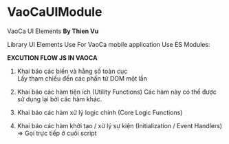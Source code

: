 # VaoCaUIModule

VaoCa UI Elements
**By Thien Vu**

Library UI Elements Use For VaoCa mobile application
Use ES Modules:

<script type="module" defer>
        import { uiManager } from 'https://cdn.jsdelivr.net/gh/lethienvu/VaoCaUIModule@14dea74/VCUIElements.js';
</script>
<script>
            // Confirm Popup Button
            function showPopupConfirm(
                uiManager.showConfirmPopup({
                    title: "Xác nhận hành động",
                    content: "Bạn có chắc muốn thực hiện thao tác này? Dữ liệu có thể bị thay đổi vĩnh viễn.",
                    iconSvg: `<svg xmlns="http://www.w3.org/2000/svg" width="24" height="24" viewBox="0 0 24 24" fill="none" stroke="currentColor" stroke-width="2" stroke-linecap="round" stroke-linejoin="round" class="feather feather-help-circle"><circle cx="12" cy="12" r="10"></circle><path d="M9.09 9a3 3 0 0 1 5.8 1c0 2-3 3-3 3"></path><line x1="12" y1="17" x2="12.01" y2="17"></line></svg>`,
                    onConfirm: () => {
                        console.log("Người dùng đã Đồng ý!");
                        uiManager.showAlert({ type: 'success', message: 'Bạn đã xác nhận thành công!' });
                    },
                    onCancel: () => {
                        console.log("Người dùng đã Hủy!");
                        uiManager.showAlert({ type: 'notice', message: 'Hành động đã bị hủy bỏ.' });
                    }
                });
            )

            // Success Popup Button
                uiManager.showInfoPopup({
                    title: "Hoàn thành!",
                    content: "Thao tác của bạn đã được thực hiện thành công.",
                    iconSvg: `<svg xmlns="http://www.w3.org/2000/svg" width="24" height="24" viewBox="0 0 24 24" fill="none" stroke="currentColor" stroke-width="2" stroke-linecap="round" stroke-linejoin="round" class="feather feather-check-circle"><path d="M22 11.08V12a10 10 0 1 1-5.93-8.83"></path><polyline points="22 4 12 14.01 9 11.01"></polyline></svg>`,
                    onOk: () => {
                        console.log("Người dùng đã click OK trên Success Popup.");
                    }
                });

            // Error Popup Button
                uiManager.showInfoPopup({
                    title: "Lỗi!",
                    content: "Đã xảy ra lỗi trong quá trình xử lý yêu cầu của bạn. Vui lòng thử lại sau.",
                    iconSvg: `<svg xmlns="http://www.w3.org/2000/svg" width="80" height="94" fill="none">
                        <path fill="url(#a)" d="M36 89A36 36 0 1 0 0 53c0 20 16 36 36 36Z" opacity=".2"/>
                        <path fill="#004C39" d="M3 83c-3-5-3-12-1-18 2-8 9-14 17-16l2 7a17 17 0 0 0-11 24l-7 3Z"/>
                        <path fill="url(#b)" d="m3 94-2-1c-2-5 0-11 4-13 5-2 11 0 13 4 1 1 0 3-1 3-1 1-3 1-3-1l-3-2a5 5 0 0 0-6 7 2 2 0 0 1-2 3Z"/>
                        <path fill="#004C39" d="M65 53c-3 3-7 5-11 6l-2-8a17 17 0 0 0 14-17l8 1a25 25 0 0 1-9 18Z"/>
                        <path fill="url(#c)" d="M77 34a9 9 0 0 1-13 0c-2-2-3-4-3-7l2-2c2 0 3 1 3 2a5 5 0 0 0 9 0c0-1 1-2 3-2l2 2a9 9 0 0 1-3 7Z"/>
                        <path fill="url(#d)" d="m4 29 2 5-1 1 2 5c1 0 0 0 0 0l-6-5 1-1h1v-1l-2-3v-1h3Z"/>
                        <path fill="#004C39" d="m14 49 5 30a17 17 0 0 0 33 1l6-31H14Z"/>
                        <path fill="#fff" d="M27 72v-1h-1v1-2 1l1-1v2Zm1-2h1v1h-1v1-2Zm0 0v1l1-1h-1Zm2 1v-1 1h-1v-1h1v1l1-1v1-1l-1 1Zm3 0v-1 1h-1v-1h1v1l1-1v1-1l-1 1Zm3 0h-1v-1h1v1Zm-1 0h1l-1-1v1Zm1-2v1h1v1h-1v-2Zm1 1h-1v1h1v-1Zm1 0v1-1Zm0-1v1-1Zm0 2v-2 2Zm1-1h1v1h-1a1 1 0 0 0 1 0 1 1 0 0 1-1 0v-1Zm0 0h1-1Zm3 1h-1 1l-1-1v-1a1 1 0 0 1 1 0v1h-1 1v1Zm1 0h-1v-1h1v1Zm-1 0h1v-1l-1 1Zm2 0v-2 2Zm2-1v1h-2v-1h1v1-1h1Zm0 1h1-1v-2 1h1-1v1Zm1-1v1-1Zm0-1v1-1Zm2 1v1h-1l-1-1h2Zm-1 0v1-1Zm2 0v1-1h-1v1-1h1Zm-23-2a13 13 0 0 1-2-5h1v-1 1l1 1a11 11 0 0 0 1 3v-1a9 9 0 0 0 1-3l1-1a4 4 0 0 1 0 1v2a16 16 0 0 1-1 3l-1 1-1-1Zm5 1-1-1v-2h2v-1h-2l1-1h1l2 2v3h-1v-1h-1v1h-1Zm1-1v-1h-1v1h1Zm10-1h2a4 4 0 0 1 0 1h-1l-1 1-1-1h-1v-4l1-1 1-1h1a2 2 0 0 1 1 1v1a6 6 0 0 1-1 0v-1h-1l-1 1v3h1Zm4 1h-1v-1l1-1h2l-1-1h-1a8 8 0 0 1-1 0v-1h2c1 0 2 0 2 2v2h-3Zm1-1h1v-1h-1l-1 1h1Zm-12 1-1-1a1 1 0 0 1 0-1l1-1a1 1 0 0 1 1-1h1a1 1 0 0 1 1 0l1 2-1 2h-2a1 1 0 0 1-1 0Z"/>
                        <mask id="e" width="4" height="4" x="36" y="64" maskUnits="userSpaceOnUse" style="mask-type:luminance">
                            <path fill="#fff" d="M39 65h-3v3h3v-3Z"/>
                        </mask>
                        <g mask="url(#e)">
                            <path fill="#F30" d="M39 66v-1h-1l1 1Z"/>
                            <path fill="#004C39" d="M37 67h-1 1Zm0-1Zm1 0h-1v1-1 1h1s-1 0 0 0v-1Z"/>
                            <path fill="#004C39" d="M38 65h-1v1-1a1 1 0 0 1 1 1 1 1 0 0 1 0 1 1 1 0 0 1-1 0 1 1 0 0 0 2-1 1 1 0 0 0-1-1h-1 1"/>
                        </g>
                        <path fill="#EDFFC8" d="M36 56c12 0 22-3 22-7 0-3-10-6-22-6s-22 3-22 6c0 4 10 7 22 7Z"/>
                        <path fill="#004C39" d="M57 27c2 10-7 16-19 17-12 2-23-1-24-11-1-9 7-22 19-23 12-2 23 8 24 17Z"/>
                        <path fill="url(#f)" d="m46 17-12 2a7 7 0 1 0 2 14l12-2a7 7 0 1 0-2-14Z"/>
                        <path fill="url(#g)" d="M32 2h-1l2 10h1L32 2Z"/>
                        <path fill="url(#h)" d="M31 5a2 2 0 1 0-1-2l1 2Z"/>
                        <path fill="#004C39" d="m38 28-6-4v-1h1l6 4a1 1 0 0 1-1 1Z"/>
                        <path fill="#004C39" d="M33 29a1 1 0 0 1 0-1l4-6h1v1l-4 5-1 1Zm16-2v-1l-5-4v-1h1l5 4a1 1 0 0 1-1 2Z"/>
                        <path fill="#004C39" d="M45 27a1 1 0 0 1-1-1l4-5h1v1l-3 5h-1Z"/>
                        <path fill="url(#i)" d="m42 35 1-1a2 2 0 0 1 3 1l-1 1a1 1 0 0 0-2 0l-1 1-1-1a2 2 0 0 1 1-1Z"/>
                        <mask id="j" width="16" height="16" x="63" y="6" maskUnits="userSpaceOnUse" style="mask-type:luminance">
                            <path fill="#fff" d="M79 6H63v16h16V6Z"/>
                        </mask>
                        <g mask="url(#j)">
                            <path fill="#F30" d="M79 14a8 8 0 1 1-16 0 8 8 0 0 1 16 0Zm-8-4a1 1 0 0 0-1 1v3a1 1 0 0 0 2 0v-3a1 1 0 0 0-1-1Zm0 6a1 1 0 1 0 0 2 1 1 0 0 0 0-2Z"/>
                        </g>
                        <defs>
                            <linearGradient id="a" x1="36" x2="36" y1="17.6" y2="89.2" gradientUnits="userSpaceOnUse">
                            <stop stop-color="#EAF6FF"/>
                            <stop offset="1" stop-color="#F3FFE9"/>
                            </linearGradient>
                            <linearGradient id="b" x1="9.1" x2="9.1" y1="79" y2="94" gradientUnits="userSpaceOnUse">
                            <stop stop-color="#EAF6FF"/>
                            <stop offset="1" stop-color="#F3FFE9"/>
                            </linearGradient>
                            <linearGradient id="c" x1="70.5" x2="70.5" y1="24.7" y2="36.6" gradientUnits="userSpaceOnUse">
                            <stop stop-color="#EAF6FF"/>
                            <stop offset="1" stop-color="#F3FFE9"/>
                            </linearGradient>
                            <linearGradient id="d" x1="4.1" x2="4.1" y1="29" y2="40.3" gradientUnits="userSpaceOnUse">
                            <stop stop-color="#EAF6FF"/>
                            <stop offset="1" stop-color="#F3FFE9"/>
                            </linearGradient>
                            <linearGradient id="f" x1="40.7" x2="40.7" y1="16.8" y2="32.6" gradientUnits="userSpaceOnUse">
                            <stop stop-color="#EAF6FF"/>
                            <stop offset="1" stop-color="#F3FFE9"/>
                            </linearGradient>
                            <linearGradient id="g" x1="31.3" x2="33.1" y1="2.3" y2="11.9" gradientUnits="userSpaceOnUse">
                            <stop stop-color="#EAF6FF"/>
                            <stop offset="1" stop-color="#F3FFE9"/>
                            </linearGradient>
                            <linearGradient id="h" x1="31.4" x2="31.4" y1="1.2" y2="4.8" gradientUnits="userSpaceOnUse">
                            <stop stop-color="#EAF6FF"/>
                            <stop offset="1" stop-color="#F3FFE9"/>
                            </linearGradient>
                            <linearGradient id="i" x1="43.5" x2="43.5" y1="33.9" y2="36.9" gradientUnits="userSpaceOnUse">
                            <stop stop-color="#EAF6FF"/>
                            <stop offset="1" stop-color="#F3FFE9"/>
                            </linearGradient>
                        </defs>
                        </svg>`,
                    onOk: () => {
                        console.log("Người dùng đã click OK trên Error Popup.");
                    }
                });

            // Alert Buttons
                uiManager.showAlert({
                    type: 'success',
                    message: 'Dữ liệu đã được lưu thành công!',
                    duration: 4000 // Custom duration
                });


                uiManager.showAlert({
                    type: 'error',
                    message: 'Không thể kết nối đến máy chủ. Vui lòng kiểm tra lại!',
                    duration: 6000
                });


                uiManager.showAlert({
                    type: 'notice',
                    message: 'Bạn có một thông báo mới!',
                    duration: 3000
                });

                uiManager.showAlert({
                    type: 'warning',
                    message: 'Cảnh báo: Dung lượng lưu trữ sắp đầy!',
                    duration: 5000
                });

                uiManager.showLoading("Đang xử lý yêu cầu...");

                // Hide loading screen after the operation
                uiManager.hideLoading();
</script>

**EXCUTION FLOW JS IN VAOCA**

1. Khai báo các biến và hằng số toàn cục  
   Lấy tham chiếu đến các phần tử DOM một lần

2. Khai báo các hàm tiện ích (Utility Functions)
   Các hàm này có thể được sử dụng lại bởi các hàm khác.

3. Khai báo các hàm xử lý logic chính (Core Logic Functions)

4. Khai báo các hàm khởi tạo / xử lý sự kiện (Initialization / Event Handlers)
   => Gọi trực tiếp ở cuối script
